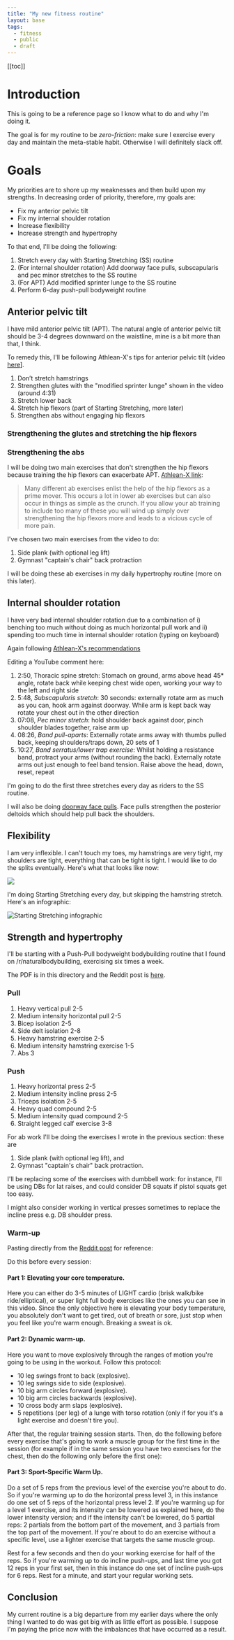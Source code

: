 ```yaml
---
title: "My new fitness routine"
layout: base
tags:
  - fitness
  - public
  - draft
---
```


<div class = "toc">

[[toc]]

</div>

# Introduction

This is going to be a reference page so I know
what to do and
why I'm doing it.

The goal is for my routine to be _zero-friction_:
make sure I exercise every day and maintain the meta-stable habit.
Otherwise I will definitely slack off.

# Goals

My priorities are to shore up my weaknesses and
then build upon my strengths.
In decreasing order of priority, therefore, my goals are:

- Fix my anterior pelvic tilt
- Fix my internal shoulder rotation
- Increase flexibility
- Increase strength and hypertrophy

To that end, I'll be doing the following:

1. Stretch every day with Starting Stretching (SS) routine
2. (For internal shoulder rotation) Add doorway face pulls,
   subscapularis and pec minor stretches to the SS routine
3. (For APT) Add modified sprinter lunge to the SS routine
4. Perform 6-day push-pull bodyweight routine

## Anterior pelvic tilt

I have mild anterior pelvic tilt (APT).
The natural angle of anterior pelvic tilt should be 3-4 degrees downward
on the waistline, mine is a bit more than that, I think.

To remedy this, I'll be following Athlean-X's tips for anterior pelvic tilt
(video [here](https://www.youtube.com/watch?v=K-CrEi0ymMg)].

1. Don’t stretch hamstrings
2. Strengthen glutes with the "modified sprinter lunge" shown in the video
   (around 4:31)
3. Stretch lower back
4. Stretch hip flexors (part of Starting Stretching, more later)
5. Strengthen abs without engaging hip flexors

### Strengthening the glutes and stretching the hip flexors

### Strengthening the abs

I will be doing two main exercises that don't strengthen the hip flexors
because training the hip flexors can exacerbate APT.
[Athlean-X link](https://www.youtube.com/watch?v=gIhCuqtC0r0):

> Many different ab exercises enlist the help of the hip flexors as a prime
> mover. This occurs a lot in lower ab exercises but can also occur in things
> as simple as the crunch. If you allow your ab training to include too many of
> these you will wind up simply over strengthening the hip flexors more and
> leads to a vicious cycle of more pain.

I've chosen two main exercises from the video to do:

1. Side plank (with optional leg lift)
2. Gymnast "captain's chair" back protraction

I will be doing these ab exercises in my daily hypertrophy routine
(more on this later).

## Internal shoulder rotation

I have very bad internal shoulder rotation due to a combination of
i) benching too much without doing as much horizontal pull work and
ii) spending too much time in internal shoulder rotation (typing on keyboard)

Again following
[Athlean-X's recommendations](https://www.youtube.com/watch?v=oLwTC-lAJws)

Editing a YouTube comment here:

1. 2:50, Thoracic spine stretch: Stomach on ground, arms above head 45\* angle,
   rotate back while keeping chest wide open, working your way to the left and
   right side
2. 5:48, _Subscapularis stretch_: 30 seconds:
   externally rotate arm as much as you can,
   hook arm against doorway.
   While arm is kept back way rotate your chest out in the other direction
3. 07:08, _Pec minor stretch_:
   hold shoulder back against door,
   pinch shoulder blades together,
   raise arm up
4. 08:26, _Band pull-aparts_:
   Externally rotate arms away with thumbs pulled back,
   keeping shoulders/traps down, 20 sets of 1
5. 10:27, _Band serratus/lower trap exercise_:
   Whilst holding a resistance band,
   protract your arms (without rounding the back).
   Externally rotate arms out just enough to feel band tension.
   Raise above the head, down, reset, repeat

I'm going to do the first three stretches every day as riders to the SS routine.

I will also be doing
[doorway face pulls](https://www.youtube.com/watch?v=I-XpxwHqc8g&feature=youtu.be&t=260).
Face pulls strengthen the posterior deltoids which should help pull back the shoulders.

## Flexibility

I am very inflexible.
I can't touch my toes, my hamstrings are very tight, my shoulders are tight,
everything that can be tight is tight.
I would like to do the splits eventually.
Here's what that looks like now:

![](/img/fitness/splits_attempt.jpg)

I'm doing Starting Stretching every day, but skipping the hamstring stretch.
Here's an infographic:

![Starting Stretching infographic](/img/fitness/starting_stretching.jpg)

## Strength and hypertrophy

I'll be starting with a Push-Pull bodyweight bodybuilding routine
that I found on /r/naturalbodybuilding, exercising six times a week.

The PDF is in this directory and
the Reddit post is
[here](https://www.reddit.com/r/naturalbodybuilding/comments/fivvhv/the_quarantine_workout_template/.compact).

### Pull

1. Heavy vertical pull 2-5
2. Medium intensity horizontal pull 2-5
3. Bicep isolation 2-5
4. Side delt isolation 2-8
5. Heavy hamstring exercise 2-5
6. Medium intensity hamstring exercise 1-5
7. Abs 3

### Push

1. Heavy horizontal press 2-5
2. Medium intensity incline press 2-5
3. Triceps isolation 2-5
4. Heavy quad compound 2-5
5. Medium intensity quad compound 2-5
6. Straight legged calf exercise 3-8

For ab work I'll be doing the exercises I wrote in the previous section:
these are

1. Side plank (with optional leg lift), and
2. Gymnast "captain's chair" back protraction.

I'll be replacing some of the exercises with dumbbell work:
for instance, I'll be using DBs for lat raises,
and could consider DB squats if pistol squats get too easy.

I might also consider working in vertical presses
sometimes to replace the incline press e.g. DB shoulder press.

### Warm-up

Pasting directly from the
[Reddit post](https://www.reddit.com/r/naturalbodybuilding/comments/fivvhv/the_quarantine_workout_template/fxs16z5/)
for reference:

Do this before every session:

#### Part 1: Elevating your core temperature.

Here you can either do 3-5 minutes of LIGHT cardio (brisk walk/bike
ride/elliptical), or super light full body exercises like the ones you can
see in this video. Since the only objective here is elevating your body
temperature, you absolutely don't want to get tired, out of breath or sore,
just stop when you feel like you're warm enough. Breaking a sweat is ok.

#### Part 2: Dynamic warm-up.

Here you want to move explosively through the ranges of motion you're going
to be using in the workout. Follow this protocol:

- 10 leg swings front to back (explosive).
- 10 leg swings side to side (explosive).
- 10 big arm circles forward (explosive).
- 10 big arm circles backwards (explosive).
- 10 cross body arm slaps (explosive).
- 5 repetitions (per leg) of a lunge with torso rotation
  (only if for you it's a light exercise and doesn't tire you).

After that, the regular training session starts. Then, do the following
before every exercise that's going to work a muscle group for the first time
in the session (for example if in the same session you have two exercises for
the chest, then do the following only before the first one):

#### Part 3: Sport-Specific Warm Up.

Do a set of 5 reps from the previous level of the exercise you're about to
do. So if you're warming up to do the horizontal press level 3, in this
instance do one set of 5 reps of the horizontal press level 2. If you're
warming up for a level 1 exercise, and its intensity can be lowered as
explained here, do the lower intensity version; and if the intensity can't be
lowered, do 5 partial reps: 2 partials from the bottom part of the movement,
and 3 partials from the top part of the movement. If you're about to do an
exercise without a specific level, use a lighter exercise that targets the
same muscle group.

Rest for a few seconds and then do your working exercise for half of the
reps. So if you're warming up to do incline push-ups, and last time you got
12 reps in your first set, then in this instance do one set of incline
push-ups for 6 reps. Rest for a minute, and start your regular working sets.

## Conclusion

My current routine is a big departure from my earlier days
where the only thing I wanted to do was get big with as little effort as possible.
I suppose I'm paying the price now with the imbalances that have occurred
as a result.
